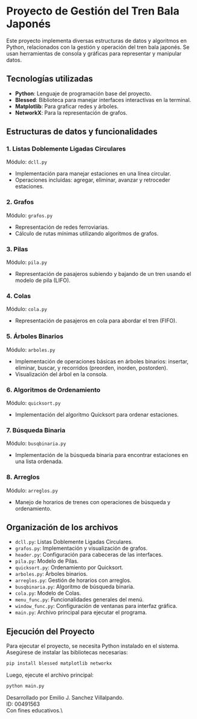 # Proyecto de Gestión del Tren Bala Japonés

Este proyecto implementa diversas estructuras de datos y algoritmos en Python, relacionados con la gestión y operación del tren bala japonés. Se usan herramientas de consola y gráficas para representar y manipular datos.

## Tecnologías utilizadas

- **Python**: Lenguaje de programación base del proyecto.
- **Blessed**: Biblioteca para manejar interfaces interactivas en la terminal.
- **Matplotlib**: Para graficar redes y árboles.
- **NetworkX**: Para la representación de grafos.

## Estructuras de datos y funcionalidades

### 1. Listas Doblemente Ligadas Circulares
Módulo: `dcll.py`

- Implementación para manejar estaciones en una línea circular.
- Operaciones incluidas: agregar, eliminar, avanzar y retroceder estaciones.

### 2. Grafos
Módulo: `grafos.py`

- Representación de redes ferroviarias.
- Cálculo de rutas mínimas utilizando algoritmos de grafos.

### 3. Pilas
Módulo: `pila.py`

- Representación de pasajeros subiendo y bajando de un tren usando el modelo de pila (LIFO).

### 4. Colas
Módulo: `cola.py`

- Representación de pasajeros en cola para abordar el tren (FIFO).

### 5. Árboles Binarios
Módulo: `arboles.py`

- Implementación de operaciones básicas en árboles binarios: insertar, eliminar, buscar, y recorridos (preorden, inorden, postorden).
- Visualización del árbol en la consola.

### 6. Algoritmos de Ordenamiento
Módulo: `quicksort.py`

- Implementación del algoritmo Quicksort para ordenar estaciones.

### 7. Búsqueda Binaria
Módulo: `busqbinaria.py`

- Implementación de la búsqueda binaria para encontrar estaciones en una lista ordenada.

### 8. Arreglos
Módulo: `arreglos.py`

- Manejo de horarios de trenes con operaciones de búsqueda y ordenamiento.

## Organización de los archivos

- `dcll.py`: Listas Doblemente Ligadas Circulares.
- `grafos.py`: Implementación y visualización de grafos.
- `header.py`: Configuración para cabeceras de las interfaces.
- `pila.py`: Modelo de Pilas.
- `quicksort.py`: Ordenamiento por Quicksort.
- `arboles.py`: Árboles binarios.
- `arreglos.py`: Gestión de horarios con arreglos.
- `busqbinaria.py`: Algoritmo de búsqueda binaria.
- `cola.py`: Modelo de Colas.
- `menu_func.py`: Funcionalidades generales del menú.
- `window_func.py`: Configuración de ventanas para interfaz gráfica.
- `main.py`: Archivo principal para ejecutar el programa.

## Ejecución del Proyecto

Para ejecutar el proyecto, se necesita Python instalado en el sistema. Asegúrese de instalar las bibliotecas necesarias:

```bash
pip install blessed matplotlib networkx

```
Luego, ejecute el archivo principal:
```bash
python main.py

```

Desarrollado por Emilio J. Sanchez Villalpando.\
ID: 00491563\
Con fines educativos.\


